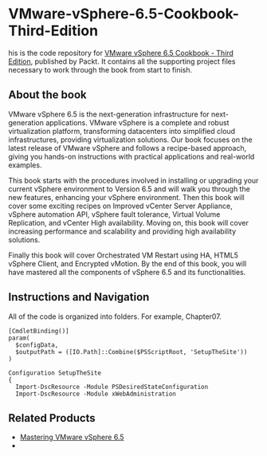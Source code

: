 # VMware-vSphere-6.5-Cookbook-Third-Edition

his is the code repository for [VMware vSphere 6.5 Cookbook - Third Edition](https://www.packtpub.com/virtualization-and-cloud/vmware-vsphere-65-cookbook-third-edition?utm_source=github&utm_medium=repository&utm_campaign=9781787127418), published by Packt. It contains all the supporting project files necessary to work through the book from start to finish.

## About the book

VMware vSphere 6.5 is the next-generation infrastructure for next-generation applications. VMware vSphere is a complete and robust virtualization platform, transforming datacenters into simplified cloud infrastructures, providing virtualization solutions. Our book focuses on the latest release of VMware vSphere and follows a recipe-based approach, giving you hands-on instructions with practical applications and real-world examples.

This book starts with the procedures involved in installing or upgrading your current vSphere environment to Version 6.5 and will walk you through the new features, enhancing your vSphere environment. Then this book will cover some exciting recipes on Improved vCenter Server Appliance, vSphere automation API, vSphere fault tolerance, Virtual Volume Replication, and vCenter High availability. Moving on, this book will cover increasing performance and scalability and providing high availability solutions.

Finally this book will cover Orchestrated VM Restart using HA, HTML5 vSphere Client, and Encrypted vMotion. By the end of this book, you will have mastered all the components of vSphere 6.5 and its functionalities.

## Instructions and Navigation

All of the code is organized into folders. For example, Chapter07.

```
[CmdletBinding()]
param(
  $configData,
  $outputPath = ([IO.Path]::Combine($PSScriptRoot, 'SetupTheSite'))
)

Configuration SetupTheSite
{
  Import-DscResource -Module PSDesiredStateConfiguration
  Import-DscResource -Module xWebAdministration

```


## Related Products
* [Mastering VMware vSphere 6.5](https://www.packtpub.com/virtualization-and-cloud/mastering-vmware-vsphere-65?utm_source=github&utm_medium=repository&utm_campaign=9781787286016)
* []()


